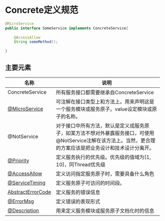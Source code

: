 # Concrete定义规范

```java
@MicroService
public interface SomeService implements ConcreteService{
    
    @AccessAllow
    String someMethod();
    
}
```

## 主要元素

| 名称 | 说明 |
| --- | --- |
| ConcreteService | 所有服务接口都需要继承自ConcreteService |
| [@MicroService](MicroService.md) | 可注解在接口类型上和方法上。用来声明这是一个服务模块或服务原子。value设定模块或原子的名称。 |
| @NotService | 对于接口中所有方法，默认是定义成服务原子，如某方法不想对外暴露服务接口，可使用@NotService注解在该方法上。当然，更合理的方案应该是把业务设计和技术设计分离开。 |
| [@Priority](Priority.md) | 定义服务执行的优先级。优先级的值域为\[1, 10\]，同Thread优先级 |
| [@AccessAllow](AccessAllow.md) | 定义访问指定服务原子时，需要具备什么角色 |
| [@ServiceTiming](ServiceTiming.md) | 定义服务原子可访问的时间段。 |
| [AbstractErrorCode](AbstractErrorCodes.md) | 定义服务的错误信息 |
| [@ErrorMsg](ErrorMsg.md) | 定义错误的表现形式 |
| [@Description](Description.md) | 用来定义服务模块或服务原子文档化时的信息 |

